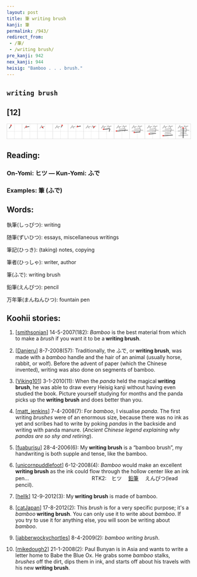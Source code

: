 ```yaml
---
layout: post
title: 筆 writing brush
kanji: 筆
permalink: /943/
redirect_from:
 - /筆/
 - /writing brush/
pre_kanji: 942
nex_kanji: 944
heisig: "Bamboo . . . brush."
---
```


## `writing brush`

## [12]

<div class="stroke"><img src="../images/E7AD86.png" /></div>

## Reading:

### On-Yomi: ヒツ &mdash; Kun-Yomi: ふで

### Examples: 筆 (ふで)

## Words:

執筆(しっぴつ): writing

随筆(ずいひつ): essays, miscellaneous writings

筆記(ひっき): (taking) notes, copying

筆者(ひっしゃ): writer, author

筆(ふで): writing brush

鉛筆(えんぴつ): pencil

万年筆(まんねんひつ): fountain pen

## Koohii stories:

1) [<a href="http://kanji.koohii.com/profile/smithsonian">smithsonian</a>] 14-5-2007(182): <em>Bamboo</em> is the best material from which to make a <em>brush</em> if you want it to be a<strong> writing brush</strong>. 

2) [<a href="http://kanji.koohii.com/profile/Danieru">Danieru</a>] 8-7-2008(57): Traditionally, the ふで, or<strong> writing brush</strong>, was made with a <em>bamboo</em> handle and the hair of an animal (usually horse, rabbit, or wolf). Before the advent of paper (which the Chinese invented), writing was also done on segments of bamboo. 

3) [<a href="http://kanji.koohii.com/profile/Viking101">Viking101</a>] 3-1-2010(11): When the <em>panda</em> held the magical<strong> writing brush</strong>, he was able to draw every Heisig kanji without having even studied the book. Picture yourself studying for months and the panda picks up the<strong> writing brush</strong> and does better than you. 

4) [<a href="http://kanji.koohii.com/profile/matt_jenkins">matt_jenkins</a>] 7-4-2008(7): For <em>bamboo</em>, I visualise <em>panda</em>. The first writing <em>brushes</em> were of an enormous size, because there was no ink as yet and scribes had to write by poking <em>pandas</em> in the backside and writing with panda manure. (<em>Ancient Chinese legend explaining why pandas are so shy and retiring</em>). 

5) [<a href="http://kanji.koohii.com/profile/fuaburisu">fuaburisu</a>] 28-4-2006(6): My<strong> writing brush</strong> is a “bamboo brush”, my handwriting is both supple and tense, like the bamboo. 

6) [<a href="http://kanji.koohii.com/profile/unicornpuddlefoot">unicornpuddlefoot</a>] 6-12-2008(4): <em>Bamboo</em> would make an excellent<strong> writing brush</strong> as the ink could flow through the hollow center like an ink pen... 　　　　　　　　　　　　RTK2:　ヒツ　  <a href="http://jisho.org/kanji/details/鉛筆">鉛筆</a>  　えんぴつ(lead pencil). 

7) [<a href="http://kanji.koohii.com/profile/hellk">hellk</a>] 12-9-2012(3): My<strong> writing brush</strong> is made of bamboo. 

8) [<a href="http://kanji.koohii.com/profile/catJapan">catJapan</a>] 17-8-2012(2): This <em>brush</em> is for a very specific purpose; it&#039;s a <em>bamboo</em><strong> writing brush</strong>. You can only use it to write about <em>bamboo</em>. If you try to use it for anything else, you will soon be writing about <em>bamboo</em>. 

9) [<a href="http://kanji.koohii.com/profile/jabberwockychortles">jabberwockychortles</a>] 8-4-2009(2): <em>bamboo</em> <em>writing brush</em>. 

10) [<a href="http://kanji.koohii.com/profile/mikedough2">mikedough2</a>] 21-1-2008(2): Paul Bunyan is in Asia and wants to write a letter home to Babe the Blue Ox. He grabs some <em>bamboo</em> stalks, <em>brushes</em> off the dirt, dips them in ink, and starts off about his travels with his new<strong> writing brush</strong>. 
